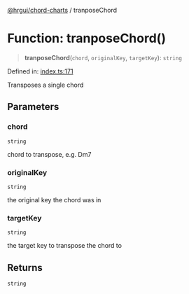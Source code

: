 [@hrgui/chord-charts](../globals.md) / tranposeChord

# Function: tranposeChord()

> **tranposeChord**(`chord`, `originalKey`, `targetKey`): `string`

Defined in: [index.ts:171](https://github.com/hrgui/chord-charts/blob/5945fa3cca5e7a9fbbe3cd4a4803e60977033ca0/src/index.ts#L171)

Transposes a single chord

## Parameters

### chord

`string`

chord to transpose, e.g. Dm7

### originalKey

`string`

the original key the chord was in

### targetKey

`string`

the target key to transpose the chord to

## Returns

`string`
